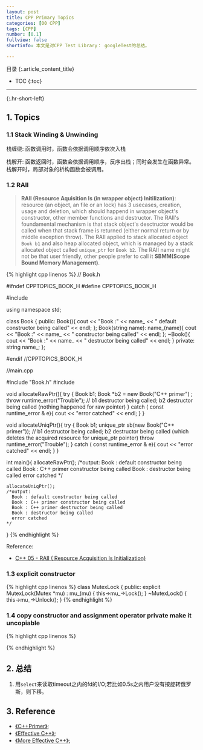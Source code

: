```yaml
---
layout: post
title: CPP Primary Topics
categories: [00 CPP]
tags: [CPP]
number: [0.1]
fullview: false
shortinfo: 本文是对CPP Test Library： googleTest的总结。

---
```

目录
{:.article_content_title}


* TOC
{:toc}

---
{:.hr-short-left}

## 1. Topics

### 1.1 Stack Winding & Unwinding

栈缠绕: 函数调用时，函数会依据调用顺序依次入栈 

栈解开: 函数返回时，函数会依据调用顺序，反序出栈；同时会发生在函数异常。栈解开时，局部对象的析构函数会被调用。

### 1.2 RAII

> **RAII (Resource Aquisition Is (in wrapper object) Initilization)**: resource (an object, an file or an lock) has 3 usecases, creation, usage and deletion, which should happend in wrapper object's constructor, other member functions and destructor. The RAII's foundamental mechanism is that stack object's desctructor would be called when that stack frame is returned (either normal return or by middle exception throw). The RAII applied to stack allocated object `Book b1` and also heap allocated object, which is managed by a stack allocated object called `unique_ptr` for `Book b2`. The RAII name might not be that user friendly, other people prefer to call it **SBMM(Scope Bound Memory Management)**. 

{% highlight cpp linenos %}
// Book.h

#ifndef CPPTOPICS_BOOK_H
#define CPPTOPICS_BOOK_H

#include <iostream>

using namespace std;

class Book {
public:
    Book(){
        cout << "Book :" << name_ << " default constructor being called" << endl;
    };
    Book(string name): name_(name){
        cout << "Book :" << name_ << " constructor being called" << endl;
    };
    ~Book(){
        cout << "Book :" << name_ << " destructor being called" << endl;
    }
private:
    string name_;
};

#endif //CPPTOPICS_BOOK_H

//main.cpp

#include "Book.h"
#include <memory>

void allocateRawPtr(){
    try {
        Book b1;
        Book *b2 = new Book("C++ primer") ;
        throw runtime_error("Trouble"); // b1 destructor being called; b2 destructor being called (nothing happened for raw pointer)
    } catch ( const runtime_error & e){
        cout << "error catched" << endl;
    }
}

void allocateUniqPtr(){
    try {
        Book b1;
        unique_ptr<Book> sb(new Book("C++ primer")); // b1 destructor being called; b2 destructor being called (which deletes the acquired resource for unique_ptr pointer)
        throw runtime_error("Trouble");
    } catch ( const runtime_error & e){
        cout << "error catched" << endl;
    }
}

int main(){
    allocateRawPtr();
    /*output:
      Book : default constructor being called
      Book : C++ primer constructor being called
      Book : destructor being called
      error catched
    */

    allocateUniqPtr();
    /*output:
      Book : default constructor being called
      Book : C++ primer constructor being called
      Book : C++ primer destructor being called
      Book : destructor being called
      error catched
    */
}
{% endhighlight %}

Reference:
- [C++ 05 - RAII ( Resource Acquisition Is Initialization)](https://www.youtube.com/watch?v=IRMiB8YoINs)

### 1.3 explicit constructor

{% highlight cpp linenos %}
class  MutexLock {
 public:
  explicit MutexLock(Mutex *mu)
      : mu_(mu)  {
    this->mu_->Lock();
  }
  ~MutexLock() { this->mu_->Unlock(); }
{% endhighlight %}


### 1.4 copy constructor and assignment operator private make it uncopiable


{% highlight cpp linenos %}

{% endhighlight %}



## 2. 总结 ##

1. 用`select`来读取timeout之内的fd的I/O;若比如0.5s之内用户没有按旋转俄罗斯，则下移。


## 3. Reference ##

- [《C++Primer》](https://book.douban.com/subject/24089577/);
- [《Effective C++》](https://book.douban.com/subject/1842426/);
- [《More Effective C++》](https://book.douban.com/subject/1457891/);


